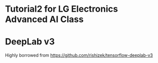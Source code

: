 Tutorial2 for LG Electronics Advanced AI Class
==============================================
# DeepLab v3
Highly borrowed from https://github.com/rishizek/tensorflow-deeplab-v3
